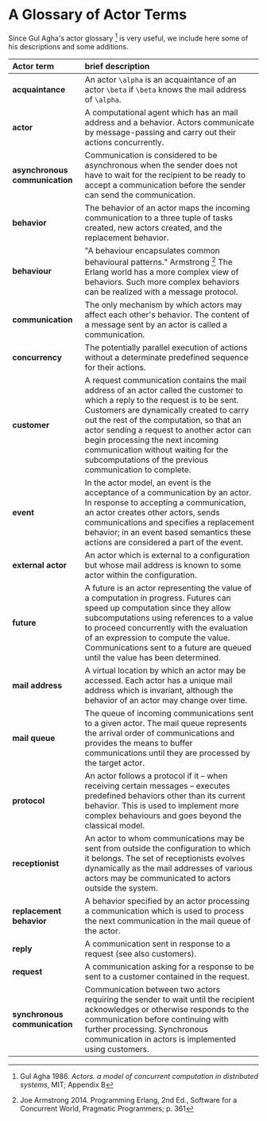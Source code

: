 # A Glossary of Actor Terms

Since Gul Agha's actor glossary [^1] is very useful, we include here some of his descriptions and some additions.

| Actor term   | brief description |
|:-------------|:------------------|
| **acquaintance** | An actor ``\alpha`` is an acquaintance of an actor ``\beta`` if ``\beta`` knows the mail address of ``\alpha``. |
| **actor** | A computational agent which has an mail address and a behavior. Actors communicate by message-passing and carry out their actions concurrently. |
| **asynchronous communication** | Communication is considered to be asynchronous when the sender does not have to wait for the recipient to be ready to accept a communication before the sender can send the communication. |
| **behavior** | The behavior of an actor maps the incoming communication to a three tuple of tasks created, new actors created, and the replacement behavior. |
| **behaviour** | "A behaviour encapsulates common behavioural patterns." Armstrong [^2] The Erlang world has a more complex view of behaviors. Such more complex behaviors can be realized with a message protocol. |
| **communication** | The only mechanism by which actors may affect each other's behavior. The content of a message sent by an actor is called a communication. |
| **concurrency** | The potentially parallel execution of actions without a determinate predefined sequence for their actions. |
| **customer** | A request communication contains the mail address of an actor called the customer to which a reply to the request is to be sent. Customers are dynamically created to carry out the rest of the computation, so that an actor sending a request to another actor can begin processing the next incoming communication without waiting for the subcomputations of the previous communication to complete. |
| **event** | In the actor model, an event is the acceptance of a communication by an actor. In response to accepting a communication, an actor creates other actors, sends communications and specifies a replacement behavior; in an event based semantics these actions are considered a part of the event. |
| **external actor** | An actor which is external to a configuration but whose mail address is known to some actor within the configuration. |
| **future** | A future is an actor representing the value of a computation in progress. Futures can speed up computation since they allow subcomputations using references to a value to proceed concurrently with the evaluation of an expression to compute the value. Communications sent to a future are queued until the value has been determined. |
| **mail address** | A virtual location by which an actor may be accessed. Each actor has a unique mail address which is invariant, although the behavior of an actor may change over time. |
| **mail queue** | The queue of incoming communications sent to a given actor. The mail queue represents the arrival order of communications and provides the means to buffer communications until they are processed by the target actor. |
| **protocol** | An actor follows a protocol if it – when receiving certain messages – executes predefined behaviors other than its current behavior. This is used to implement more complex behaviours and goes beyond the classical model. |
| **receptionist** | An actor to whom communications may be sent from outside the configuration to which it belongs. The set of receptionists evolves dynamically as the mail addresses of various actors may be communicated to actors outside the system. |
| **replacement behavior** | A behavior specified by an actor processing a communication which is used to process the next communication in the mail queue of the actor. |
| **reply** | A communication sent in response to a request (see also customers). |
| **request** | A communication asking for a response to be sent to a customer contained in the request. |
| **synchronous communication** | Communication between two actors requiring the sender to wait until the recipient acknowledges or otherwise responds to the communication before continuing with further processing. Synchronous communication in actors is implemented using customers. |

[^1]: Gul Agha 1986. *Actors. a model of concurrent computation in distributed systems*, MIT; Appendix B
[^2]: Joe Armstrong 2014. Programming Erlang, 2nd Ed.,
Software for a Concurrent World, Pragmatic Programmers; p. 361
